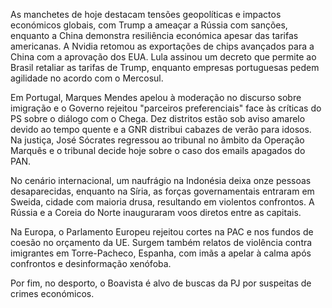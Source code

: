 As manchetes de hoje destacam tensões geopolíticas e impactos económicos globais, com Trump a ameaçar a Rússia com sanções, enquanto a China demonstra resiliência económica apesar das tarifas americanas. A Nvidia retomou as exportações de chips avançados para a China com a aprovação dos EUA. Lula assinou um decreto que permite ao Brasil retaliar as tarifas de Trump, enquanto empresas portuguesas pedem agilidade no acordo com o Mercosul.

Em Portugal, Marques Mendes apelou à moderação no discurso sobre imigração e o Governo rejeitou "parceiros preferenciais" face às críticas do PS sobre o diálogo com o Chega. Dez distritos estão sob aviso amarelo devido ao tempo quente e a GNR distribui cabazes de verão para idosos. Na justiça, José Sócrates regressou ao tribunal no âmbito da Operação Marquês e o tribunal decide hoje sobre o caso dos emails apagados do PAN.

No cenário internacional, um naufrágio na Indonésia deixa onze pessoas desaparecidas, enquanto na Síria, as forças governamentais entraram em Sweida, cidade com maioria drusa, resultando em violentos confrontos. A Rússia e a Coreia do Norte inauguraram voos diretos entre as capitais.

Na Europa, o Parlamento Europeu rejeitou cortes na PAC e nos fundos de coesão no orçamento da UE. Surgem também relatos de violência contra imigrantes em Torre-Pacheco, Espanha, com imãs a apelar à calma após confrontos e desinformação xenófoba.

Por fim, no desporto, o Boavista é alvo de buscas da PJ por suspeitas de crimes económicos.
